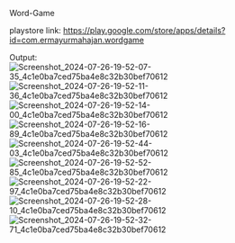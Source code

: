 Word-Game  

playstore link:  https://play.google.com/store/apps/details?id=com.ermayurmahajan.wordgame  

Output:  
![Screenshot_2024-07-26-19-52-07-35_4c1e0ba7ced75ba4e8c32b30bef70612](https://github.com/user-attachments/assets/adb0f0fa-50c8-4003-8b7d-5e688d86bd13)
![Screenshot_2024-07-26-19-52-11-36_4c1e0ba7ced75ba4e8c32b30bef70612](https://github.com/user-attachments/assets/94582549-f536-432e-844a-bbf97c1b43e4)
![Screenshot_2024-07-26-19-52-14-00_4c1e0ba7ced75ba4e8c32b30bef70612](https://github.com/user-attachments/assets/9ad7cd47-ef88-450e-b62e-44d436fef3ce)
![Screenshot_2024-07-26-19-52-16-89_4c1e0ba7ced75ba4e8c32b30bef70612](https://github.com/user-attachments/assets/6a6ef121-1507-46a1-92c8-212422d8ee38)
![Screenshot_2024-07-26-19-52-44-03_4c1e0ba7ced75ba4e8c32b30bef70612](https://github.com/user-attachments/assets/67233dd7-b4a8-480b-a6e1-98e2a6a51c03)
![Screenshot_2024-07-26-19-52-52-85_4c1e0ba7ced75ba4e8c32b30bef70612](https://github.com/user-attachments/assets/282f5613-c051-4cc8-9ff7-3e299e456fc3)
![Screenshot_2024-07-26-19-52-22-97_4c1e0ba7ced75ba4e8c32b30bef70612](https://github.com/user-attachments/assets/ea64344d-ab50-4443-8300-0fbe1cdfdcb5)
![Screenshot_2024-07-26-19-52-28-10_4c1e0ba7ced75ba4e8c32b30bef70612](https://github.com/user-attachments/assets/d4b0b432-37e4-4014-97f4-b13e9069eb94)
![Screenshot_2024-07-26-19-52-32-71_4c1e0ba7ced75ba4e8c32b30bef70612](https://github.com/user-attachments/assets/f867bf53-9e7b-481a-ac3d-c1db3bc4fbd3)
